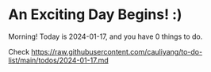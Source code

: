 # An Exciting Day Begins! :)

Morning! Today is 2024-01-17, and you have 0 things to do.

Check https://raw.githubusercontent.com/cauliyang/to-do-list/main/todos/2024-01-17.md